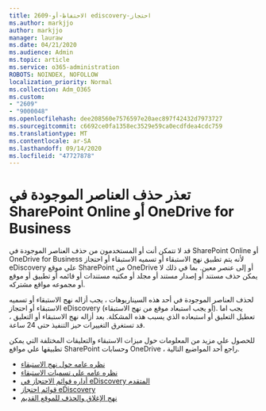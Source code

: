 ```yaml
---
title: 2609-الاحتفاظ-أو ediscovery-احتجاز
ms.author: markjjo
author: markjjo
manager: lauraw
ms.date: 04/21/2020
ms.audience: Admin
ms.topic: article
ms.service: o365-administration
ROBOTS: NOINDEX, NOFOLLOW
localization_priority: Normal
ms.collection: Adm_O365
ms.custom:
- "2609"
- "9000048"
ms.openlocfilehash: dee208560e7576597e20aec897f42432d7973727
ms.sourcegitcommit: c6692ce0fa1358ec3529e59ca0ecdfdea4cdc759
ms.translationtype: MT
ms.contentlocale: ar-SA
ms.lasthandoff: 09/14/2020
ms.locfileid: "47727878"
---
```

# <a name="unable-to-delete-items-in-sharepoint-online-or-onedrive-for-business"></a>تعذر حذف العناصر الموجودة في SharePoint Online أو OneDrive for Business

قد لا تتمكن أنت أو المستخدمون من حذف العناصر الموجودة في SharePoint Online أو OneDrive for Business لأنه يتم تطبيق نهج الاستبقاء أو تسميه الاستبقاء أو احتجاز eDiscovery علي موقع SharePoint من OneDrive أو إلى عنصر معين. بما في ذلك لا يمكن حذف مستند أو إصدار مستند أو مجلد أو مكتبه مستندات أو قائمه أو تطبيق أو موقع أو مجموعه مواقع مشتركه. 

لحذف العناصر الموجودة في أحد هذه السيناريوهات ، يجب أزاله نهج الاستبقاء أو تسميه الاستبقاء أو احتجاز eDiscovery (أو يجب استبعاد موقع من نهج الاستبقاء). يجب اما تعطيل التعليق أو استبعاده الذي يسبب هذه المشكلة. بعد أزاله نهج الاستبقاء أو التعليق ، قد تستغرق التغييرات حيز التنفيذ حتى 24 ساعة. 

للحصول علي مزيد من المعلومات حول ميزات الاستبقاء والتعليقات المختلفة التي يمكن تطبيقها علي مواقع SharePoint وحسابات OneDrive ، راجع أحد المواضيع التالية.

- [نظره عامه حول نهج الاستبقاء](https://docs.microsoft.com/microsoft-365/compliance/retention-policies)
- [نظره عامه علي تسميات الاستبقاء](https://docs.microsoft.com/microsoft-365/compliance/labels)
- [أداره قوائم الاحتجاز في eDiscovery المتقدم](https://docs.microsoft.com/microsoft-365/compliance/managing-holds)
- [قوائم احتجاز eDiscovery](https://docs.microsoft.com/microsoft-365/compliance/ediscovery-cases#step-4-place-content-locations-on-hold)
- [نهج الإغلاق والحذف للموقع القديم](https://support.office.com/article/Use-policies-for-site-closure-and-deletion-A8280D82-27FD-48C5-9ADF-8A5431208BA5)